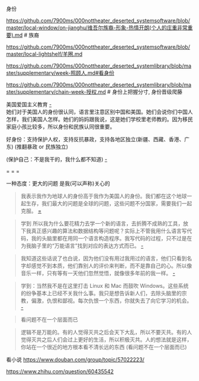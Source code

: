 
身份

https://github.com/7900ms/000nottheater_deserted_systemsoftware/blob/master/local-window/on-jianghu/维吾尔族裔-形象-热情开朗(个人的庄重非常重要).md # 族裔

https://github.com/7900ms/000nottheater_deserted_systemsoftware/blob/master/local-lightshelf/羊圈.md

https://github.com/7900ms/000nottheater_deserted_systemlibrary/blob/master/supplementary/week-照顾人.md#看身份

https://github.com/7900ms/000nottheater_deserted_systemlibrary/blob/master/supplementary/chain-week-授权.md # 身份上把握分寸, 身份晋级爬藤


美国爱国主义教育 [-](https://www.zhihu.com/question/20478939/answer/35044765#你的价值观决定了你的身份。工作即身份)<br>
她们对于美国人的身份很认同，语言里注意区别中国和美国。她们会说你们中国人怎样，我们美国人怎样。她们的妈妈跟我说，这是她们学校里老师教的。因为移民家庭小孩比较多，所以身份和民族认同很重要。

好身份：支持保护人权，支持反抗暴政，支持各地区独立(新疆、西藏、香港、广东) (推翻暴政 or 民族独立)

(保护自己：不是我干的，我什么都不知道) [-](https://github.com/7900ms/000nottheater_deserted_systemlibrary/blob/master/supplementary/term-Finder.md)


= = =

一种态度：更大的问题 是我(可以声称)关心的

> 我表示我作为地球人的身份高于我作为美国人的身份。我们都在这个地球一起生存，我们最大的问题是全球的问题，这些问题不分国家，需要我们一起克服。 [=](https://www.zhihu.com/question/20478939/answer/35044765)

> 学到 所以我为什么要花精力去学一个新的语言，去折腾不成熟的工具，放下我真正感兴趣的算法和数据结构等问题呢？实际上不管我用什么语言写代码，我的头脑里都在用同一个语言构造程序。我写代码的过程，只不过是在为我脑子里的“万能语言”找到对应的表达方式而已。  [-](http://www.yinwang.org/blog-cn/2017/05/23/kotlin)

> 我知道这些话说了也白说，因为他们没有用过我用过的语言，他们只看到名字却感觉不到本质，他们靠别人的评价来判断，而不是靠自己的心。所以像音乐一样，只有等有一天他们忽然觉悟，就像很多年前的我一样。 [-](http://www.yinwang.org/blog-cn/2014/01/25/pl-and)

> 学到：当然我不是在这里打击 Linux 和 Mac 而鼓吹 Windows。这些系统的纷争基本上已经不关我什么事。我只是想告诉新人们，去除头脑里的宗教，偏激，仇恨和鄙视。每次仇恨一个东西，你就失去了向它学习的机会。 [-](https://web.archive.org/web/20170308073446/http://www.yinwang.org/blog-cn/2013/03/07/linux-windows-mac)

> 看问题不在一个层面而已

> 逻辑不是万能的。有的人觉得灭共之后会天下大乱，所以不要灭共。有的人觉得灭共之后人们会过上更好的生活，所以积极灭共。人的想法就是这样，你站在一个很近的地方根本看不清长远的东西 (看问题不在一个层面而已)

看小说
https://www.douban.com/group/topic/57022223/

https://www.zhihu.com/question/60435542

